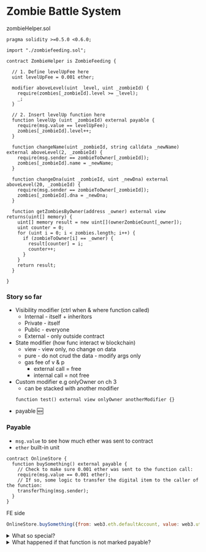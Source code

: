 # Zombie Battle System

zombieHelper.sol
```sol
pragma solidity >=0.5.0 <0.6.0;

import "./zombiefeeding.sol";

contract ZombieHelper is ZombieFeeding {

  // 1. Define levelUpFee here
  uint levelUpFee = 0.001 ether;

  modifier aboveLevel(uint _level, uint _zombieId) {
    require(zombies[_zombieId].level >= _level);
    _;
  }

  // 2. Insert levelUp function here
  function levelUp (uint _zombieId) external payable {
    require(msg.value == levelUpFee);
    zombies[_zombieId].level++;
  }

  function changeName(uint _zombieId, string calldata _newName) external aboveLevel(2, _zombieId) {
    require(msg.sender == zombieToOwner[_zombieId]);
    zombies[_zombieId].name = _newName;
  }

  function changeDna(uint _zombieId, uint _newDna) external aboveLevel(20, _zombieId) {
    require(msg.sender == zombieToOwner[_zombieId]);
    zombies[_zombieId].dna = _newDna;
  }

  function getZombiesByOwner(address _owner) external view returns(uint[] memory) {
    uint[] memory result = new uint[](ownerZombieCount[_owner]);
    uint counter = 0;
    for (uint i = 0; i < zombies.length; i++) {
      if (zombieToOwner[i] == _owner) {
        result[counter] = i;
        counter++;
      }
    }
    return result;
  }

}

```

### Story so far
- Visibility modifier (ctrl when & where function called)
  - Internal - itself + inheritors
  - Private - itself
  - Public - everyone
  - External - only outside contract
- State modifier (how func interact w blockchain)
  - view - view only, no change on data
  - pure - do not crud the data - modify args only
  - gas fee of v & p
    - external call = free
    - internal call = not free
- Custom modifier e.g onlyOwner on ch 3
  - can be stacked with another modifier
  ```sol
  function test() external view onlyOwner anotherModifier {}
  ```
- payable 🆕

### Payable
- `msg.value` to see how much ether was sent to contract
- `ether` built-in unit
```sol
contract OnlineStore {
  function buySomething() external payable {
    // Check to make sure 0.001 ether was sent to the function call:
    require(msg.value == 0.001 ether);
    // If so, some logic to transfer the digital item to the caller of the function:
    transferThing(msg.sender);
  }
}
```

FE side
```js
OnlineStore.buySomething({from: web3.eth.defaultAccount, value: web3.utils.toWei(0.001)})
```

<details>
  <summary>What so special?</summary>
  Let that sink in for a minute. When you call an API function on a normal web server, you can't send US dollars along with your function call — nor can you send Bitcoin.

  But in Ethereum, because both the money (Ether), the data (transaction payload), and the contract code itself all live on Ethereum, it's possible for you to call a function and pay money to the contract at the same time.

  This allows for some really interesting logic, like requiring a certain payment to the contract in order to execute a function.
</details>
<details>
  <summary>What happened if that function is not marked payable?</summary>
  The transaction will be rejected if we sent ether without `payable` keywords
</details>
